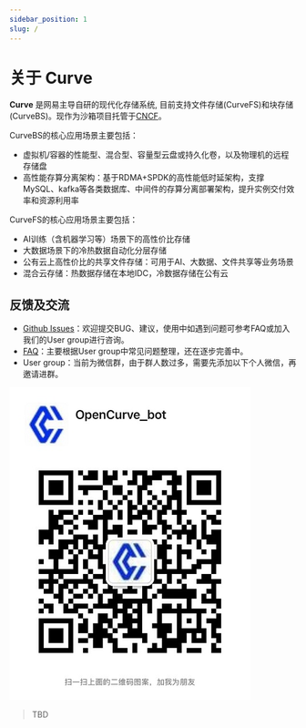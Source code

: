 ```yaml
---
sidebar_position: 1
slug: /
---
```


# 关于 Curve
**Curve** 是网易主导自研的现代化存储系统, 目前支持文件存储(CurveFS)和块存储(CurveBS)。现作为沙箱项目托管于[CNCF](https://www.cncf.io/)。

CurveBS的核心应用场景主要包括：
- 虚拟机/容器的性能型、混合型、容量型云盘或持久化卷，以及物理机的远程存储盘
- 高性能存算分离架构：基于RDMA+SPDK的高性能低时延架构，支撑MySQL、kafka等各类数据库、中间件的存算分离部署架构，提升实例交付效率和资源利用率


CurveFS的核心应用场景主要包括：
- AI训练（含机器学习等）场景下的高性价比存储
- 大数据场景下的冷热数据自动化分层存储
- 公有云上高性价比的共享文件存储：可用于AI、大数据、文件共享等业务场景
- 混合云存储：热数据存储在本地IDC，冷数据存储在公有云


##  反馈及交流

- [Github Issues](https://github.com/opencurve/curve/issues)：欢迎提交BUG、建议，使用中如遇到问题可参考FAQ或加入我们的User group进行咨询。
- [FAQ](https://docs.opencurve.io/faq)：主要根据User group中常见问题整理，还在逐步完善中。
- User group：当前为微信群，由于群人数过多，需要先添加以下个人微信，再邀请进群。

![Curve小助手微信](./images/curve-wechat.jpeg)

> TBD
